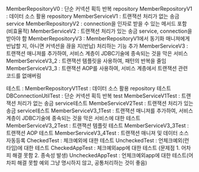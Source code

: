 MemberRepositoryV0 : 단순 커넥션 획득 반복 repository
MemberRepositoryV1 : 데이터 소스 활용 repository 
MemberServiceV1 : 트랜잭션 처리가 없는 송금 service
MemberRepositoryV2 : connection을 인자로 받을 수 있는 메서드 포함 (비효율적)
MemberServiceV2 : 트랜잭션 처리가 있는 송금 service, connection을 받아야 함 
MemberRepositoryV3 : MemberRepositoryV1에서 동기화 매니져에게 반납할 지, 아니면 커넥션을 끊을 지(반납) 처리하는 기능 추가
MemberServiceV3 : 트랜잭션 매니져를 추가하여, 서비스 계층이 JDBC기술에 종속되는 것을 막은 서비스
MemberServiceV3_2 : 트랜잭션 템플릿을 사용하여, 패턴의 반복을 줄임
MemberServiceV3_3 : 트랜잭션 AOP를 사용하여, 서비스 계층에서 트랜잭션 관련 코드를 없애버림

테스트 : 
MemberRepositoryV1Test : 데이터 소스 활용 repository 테스트
DBConnectionUtilTest : 단순 커넥션 획득 반복 test
MembeServiceV1Test :  트랜잭션 처리가 없는 송금 service테스트
MembeServiceV2Test : 트랜잭션 처리가 있는 송금 service테스트
MemberServiceV3_1Test : 트랜잭션 매니져를 추가하여, 서비스 계층이 JDBC기술에 종속되는 것을 막은 서비스에 대한 테스트
MemberServiceV3_2Test : 트랜잭션 템플릿 테스트
MemberServiceV3_3Test : 트랜잭션 AOP 테스트
MemberServiceV3_4Test : 트랜잭션 매니져 및 데이터 소스 자동등록 
CheckedTest : 체크예외에 대한 테스트
UncheckedTest : 언체크예외(런타임)에 대한 테스트
CheckedAppTest : 체크예외app에 대한 테스트 (문제점 1. 어차피 해결 못함 2. 종속성 발생)
UncheckedAppTest : 언체크예외app에 대한 테스트(어차피 해결 못할 예외 그냥 명시하지 않고, 공통처리하는 것이 좋음)